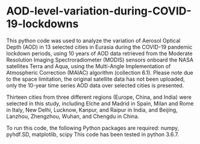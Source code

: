 # AOD-level-variation-during-COVID-19-lockdowns
This python code was used to analyze the variation of Aerosol Optical Depth (AOD) in 13 selected cities
in Eurasia during the COVID-19 pandemic lockdown periods, using 10 years of AOD data retrieved from the
Moderate Resolution Imaging Spectroradiometer (MODIS) sensors onboard the NASA satellites Terra and Aqua, 
using the Multi-Angle Implementation of Atmospheric Correction (MAIAC) algorithm (collection 6.1). Please 
note due to the space limitation, the original satellite data has not been uploaded, only the 10-year time 
series AOD data over selected cities is presented. 

Thirteen cities from three different regions (Europe, China, and India) were selected in this study, 
including Elche and Madrid in Spain, Milan and Rome in Italy, New Delhi, Lucknow, Kanpur, and Raipur 
in India, and Beijing, Lanzhou, Zhengzhou, Wuhan, and Chengdu in China.  

To run this code, the following Python packages are required:
numpy, pyhdf.SD, matplotlib, scipy
This code has been tested in python 3.6.7. 

